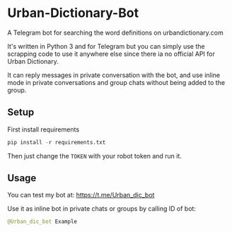 # Urban-Dictionary-Bot
A Telegram bot for searching the word definitions on urbandictionary.com

It's written in Python 3 and for Telegram but you can simply use the scrapping code to use it anywhere else since there ia no official API for Urban Dictionary.

It can reply messages in private conversation with the bot, and use inline mode in private conversations and group chats without being added to the group.

## Setup
First install requirements
```python
pip install -r requirements.txt
```
Then just change the `TOKEN` with your robot token and run it. 

## Usage
You can test my bot at: https://t.me/Urban_dic_bot

Use it as inline bot in private chats or groups by calling ID of bot:
```python
@Urban_dic_bot Example
```
